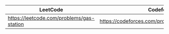 |LeetCode   |Codeforces        |        
|-----------|--------|
| https://leetcode.com/problems/gas-station  | https://codeforces.com/problemset/problem/1511/B|        

